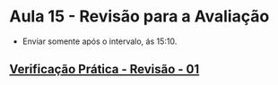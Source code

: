 # Aula 15 - Revisão para a Avaliação

- Enviar somente após o intervalo, ás 15:10.
## [Verificação Prática - Revisão - 01](https://forms.gle/3h81FEAJ9atXs6rw5)

